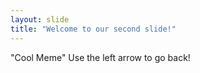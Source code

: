 ```yaml
---
layout: slide
title: "Welcome to our second slide!"
---
```

"Cool Meme" 
Use the left arrow to go back!
